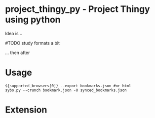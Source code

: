 # project_thingy_py - Project Thingy using python

Idea is .. 

#TODO study formats a bit

... then after 

# Usage

```pythonified bash
${supported_browsers[0]} --export bookmarks.json #or html
sybo.py --crunch bookmark.json -O synced_bookmarks.json
```

# Extension

